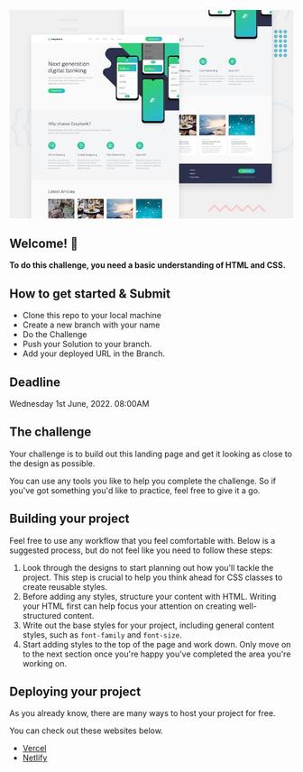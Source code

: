 
![Design preview for the Easybank landing page coding challenge](./design/desktop-preview.jpg)

## Welcome! 👋

**To do this challenge, you need a basic understanding of HTML and CSS.**

## How to get started & Submit
* Clone this repo to your local machine
* Create a new branch with your name
* Do the Challenge 
* Push your Solution to your branch.
* Add your deployed URL in the Branch.

## Deadline
Wednesday 1st June, 2022.  08:00AM



## The challenge

Your challenge is to build out this landing page and get it looking as close to the design as possible.

You can use any tools you like to help you complete the challenge. So if you've got something you'd like to practice, feel free to give it a go.


## Building your project

Feel free to use any workflow that you feel comfortable with. Below is a suggested process, but do not feel like you need to follow these steps:


1. Look through the designs to start planning out how you'll tackle the project. This step is crucial to help you think ahead for CSS classes to create reusable styles.
2. Before adding any styles, structure your content with HTML. Writing your HTML first can help focus your attention on creating well-structured content.
3. Write out the base styles for your project, including general content styles, such as `font-family` and `font-size`.
4. Start adding styles to the top of the page and work down. Only move on to the next section once you're happy you've completed the area you're working on.

## Deploying your project

As you already know, there are many ways to host your project for free.

You can check out these websites below.
- [Vercel](https://vercel.com/)
- [Netlify](https://www.netlify.com/)



